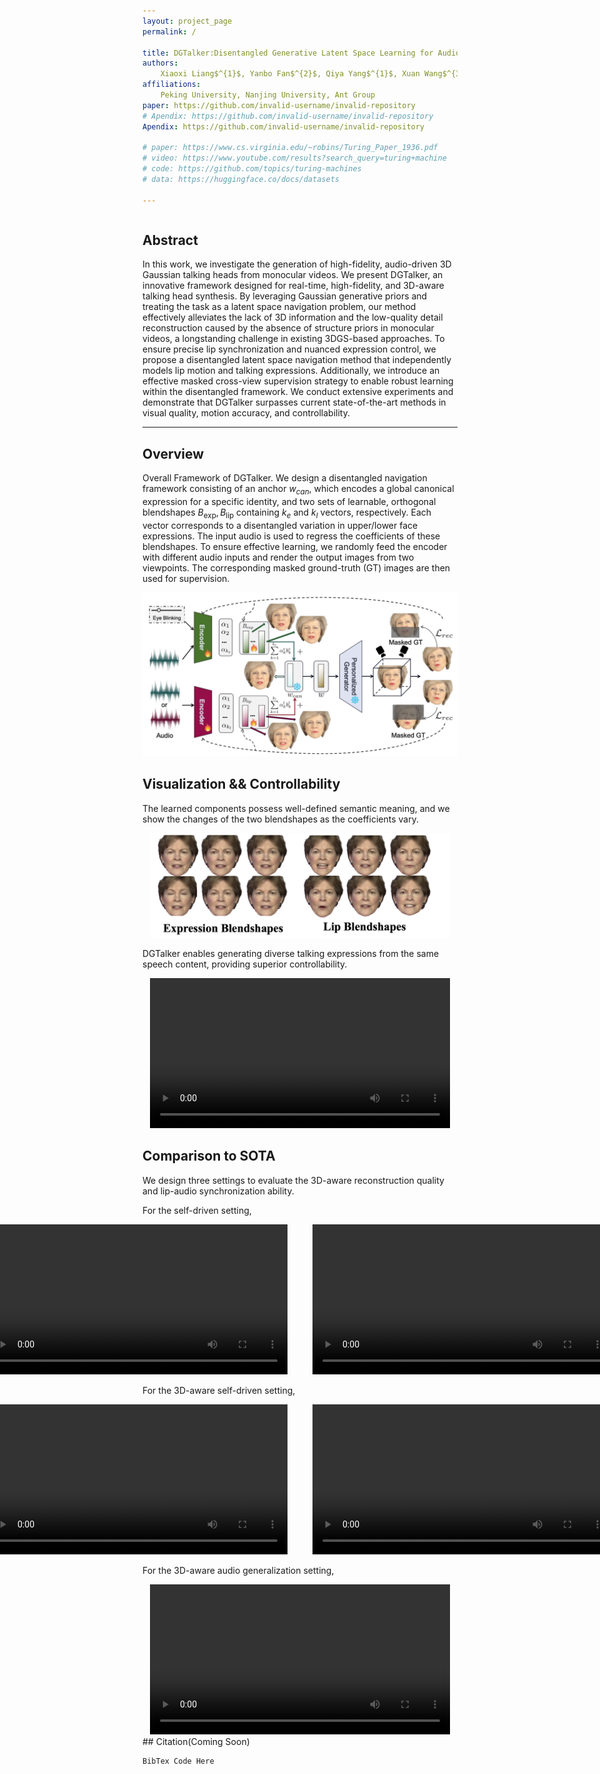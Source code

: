 ```yaml
---
layout: project_page
permalink: /

title: DGTalker:Disentangled Generative Latent Space Learning for Audio-Driven Gaussian Talking Heads
authors:
    Xiaoxi Liang$^{1}$, Yanbo Fan$^{2}$, Qiya Yang$^{1}$, Xuan Wang$^{3}$, Wei Gao$^{1}$, Ge Li$^{1}$
affiliations:
    Peking University, Nanjing University, Ant Group
paper: https://github.com/invalid-username/invalid-repository
# Apendix: https://github.com/invalid-username/invalid-repository
Apendix: https://github.com/invalid-username/invalid-repository

# paper: https://www.cs.virginia.edu/~robins/Turing_Paper_1936.pdf
# video: https://www.youtube.com/results?search_query=turing+machine
# code: https://github.com/topics/turing-machines
# data: https://huggingface.co/docs/datasets

---
```


<!-- Using HTML to center the abstract -->
<div class="columns is-centered has-text-centered">
    <div class="column is-four-fifths">
        <h2>Abstract</h2>
        <div class="content has-text-justified">
In this work, we investigate the generation of high-fidelity, audio-driven 3D Gaussian talking heads from monocular videos. We present DGTalker, an innovative framework designed for real-time, high-fidelity, and 3D-aware talking head synthesis. By leveraging Gaussian generative priors and treating the task as a latent space navigation problem, our method effectively alleviates the lack of 3D information and the low-quality detail reconstruction caused by the absence of structure priors in monocular videos, a longstanding challenge in existing 3DGS-based approaches.  To ensure precise lip synchronization and nuanced expression control, we propose a disentangled latent space navigation method that independently models lip motion and talking expressions. Additionally, we introduce an effective masked cross-view supervision strategy to enable robust learning within the disentangled framework. We conduct extensive experiments and demonstrate that DGTalker surpasses current state-of-the-art methods in visual quality, motion accuracy, and controllability.
        </div>
    </div>
</div>

---


## Overview

Overall Framework of DGTalker. We design a disentangled navigation framework consisting of an anchor $w_{can}$, which encodes a global canonical expression for a specific identity, and two sets of learnable, orthogonal blendshapes ${B_\text{exp}, B_\text{lip}}$ containing $k_e$ and $k_l$ vectors, respectively. Each vector corresponds to a disentangled variation in upper/lower face expressions. The input audio is used to regress the coefficients of these blendshapes. To ensure effective learning, we randomly feed the encoder with different audio inputs and render the output images from two viewpoints. The corresponding masked ground-truth (GT) images are then used for supervision.


<div align="center">
  <img src="./static/image/pipeline.png" width="640px">
</div>



## Visualization && Controllability
The learned components possess well-defined semantic meaning, and we show the changes of the two blendshapes as the coefficients vary.

<div align="center">
  <img src="./static/image/Blendshapes.png" width="480px">
</div>

<!-- ![Blendshapes](./static/image/blendshapes.png){width=480px} -->


DGTalker enables generating diverse talking expressions from the same speech content, providing superior controllability.

<div align="center">
  <video width="480" controls>
    <source src="static/video/control.mp4" type="video/mp4">
  </video>
</div>


## Comparison to SOTA
We design three settings to evaluate the 3D-aware reconstruction quality and lip-audio synchronization ability.

For the self-driven setting,
<div align="center" style="display: flex; justify-content: center; gap: 40px;">
  <div>
    <video width="480" controls>
      <source src="static/video/May_front.mp4" type="video/mp4">
    </video>
  </div>

  <div>
    <video width="480" controls>
      <source src="static/video/Shaheen_front.mp4" type="video/mp4">
    </video>
  </div>
</div>

For the 3D-aware self-driven setting,
<div align="center" style="display: flex; justify-content: center; gap: 40px;">
  <div>
    <video width="480" controls>
      <source src="static/video/May_spiral.mp4" type="video/mp4">
    </video>
  </div>

  <div>
    <video width="480" controls>
      <source src="static/video/Shaheen_spiral.mp4" type="video/mp4">
    </video>
  </div>
</div>

For the 3D-aware audio generalization setting,

<div align="center">
  <video width="480" controls>
    <source src="static/video/May_unseen.mp4" type="video/mp4">
    .
  </video>
</div>
## Citation(Coming Soon)

```
BibTex Code Here
```
